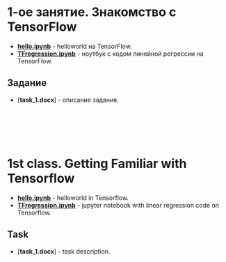 1-ое занятие. Знакомство с TensorFlow 
==========================

* [__hello.ipynb__](./hello.ipynb) - helloworld на TensorFlow.
* [__TFregression.ipynb__](./TFregression.ipynb) - ноутбук с кодом линейной регрессии на TensorFlow.

## Задание
* [__task_1.docx__] - описание задания.


</br></br></br></br>
# 1st class. Getting Familiar with Tensorflow

* [__hello.ipynb__](./hello.ipynb) - helloworld in Tensorflow.
* [__TFregression.ipynb__](./TFregression.ipynb) - jupyter notebook with linear regression code on Tensorflow.

## Task
* [__task_1.docx__] - task description.
